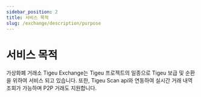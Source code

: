 ```yaml
---
sidebar_position: 2
title: 서비스 목적
slug: /exchange/description/purpose
---
```


# 서비스 목적

가상화폐 거래소 Tigeu Exchange는 Tigeu 프로젝트의 일종으로 Tigeu 보급 및 순환을 위하여 서비스 되고 있습니다. 또한, Tigeu Scan api와 연동하여 실시간 거래 내역 조회가 가능하며 P2P 거래도 지원합니다.